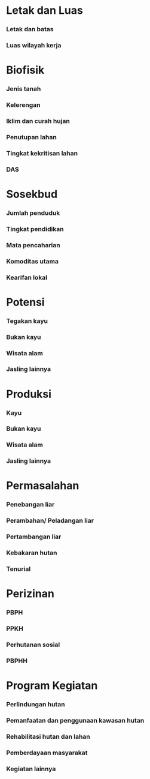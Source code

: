 # Letak dan Luas
### Letak dan batas
### Luas wilayah kerja

# Biofisik
### Jenis tanah
### Kelerengan
### Iklim dan curah hujan
### Penutupan lahan
### Tingkat kekritisan lahan
### DAS

# Sosekbud
### Jumlah penduduk
### Tingkat pendidikan
### Mata pencaharian
### Komoditas utama
### Kearifan lokal

# Potensi
### Tegakan kayu
### Bukan kayu
### Wisata alam
### Jasling lainnya

# Produksi
### Kayu
### Bukan kayu
### Wisata alam
### Jasling lainnya

# Permasalahan
### Penebangan liar
### Perambahan/ Peladangan liar
### Pertambangan liar
### Kebakaran hutan
### Tenurial

# Perizinan
### PBPH
### PPKH
### Perhutanan sosial
### PBPHH

# Program Kegiatan
### Perlindungan hutan
### Pemanfaatan dan penggunaan kawasan hutan
### Rehabilitasi hutan dan lahan
### Pemberdayaan masyarakat
### Kegiatan lainnya